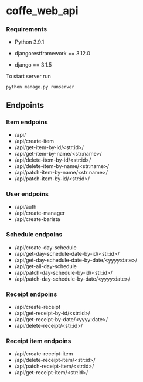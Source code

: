 # coffe_web_api

### Requirements

* Python 3.9.1

* djangorestframework == 3.12.0
* django == 3.1.5

To start server run

`python manage.py runserver`



## Endpoints

### Item endpoins

- /api/
- /api/create-item
- /api/get-item-by-id/\<str:id>/
- /api/get-item-by-name/\<str:name>/
- /api/delete-item-by-id/\<str:id>/
- /api/delete-item-by-name/\<str:name>/
- /api/patch-item-by-name/\<str:name>/
- /api/patch-item-by-id/\<str:id>/

### User endpoins

* /api/auth
* /api/create-manager
* /api/create-barista

### Schedule endpoins

* /api/create-day-schedule
* /api/get-day-schedule-date-by-id/\<str:id>/
* /api/get-day-schedule-date-by-date/\<yyyy:date>/
* /api/get-all-day-schedule
* /api/patch-day-schedule-by-id/\<str:id>/
* /api/patch-day-schedule-by-date/\<yyyy:date>/

### Receipt endpoins

* /api/create-receipt
* /api/get-receipt-by-id/\<str:id>/
* /api/get-receipt-by-date/\<yyyy:date>/
* /api/delete-receipt/\<str:id>/

### Receipt item endpoins

* /api/create-receipt-item
* /api/delete-receipt-item/\<str:id>/
* /api/patch-receipt-item/\<str:id>/
* /api/get-receipt-item/\<str:id>/